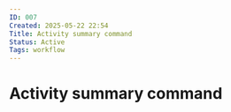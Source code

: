 ```yaml
---
ID: 007
Created: 2025-05-22 22:54
Title: Activity summary command
Status: Active
Tags: workflow
---
```


# Activity summary command
